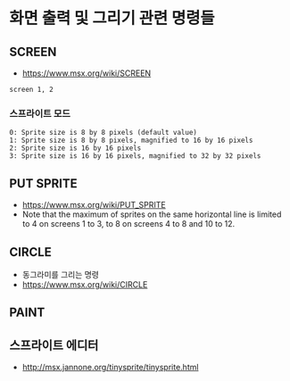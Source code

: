# 화면 출력 및 그리기 관련 명령들

## SCREEN

- <https://www.msx.org/wiki/SCREEN>

```
screen 1, 2 
```

### 스프라이트 모드

```
0: Sprite size is 8 by 8 pixels (default value)
1: Sprite size is 8 by 8 pixels, magnified to 16 by 16 pixels
2: Sprite size is 16 by 16 pixels
3: Sprite size is 16 by 16 pixels, magnified to 32 by 32 pixels
```

## PUT SPRITE

- <https://www.msx.org/wiki/PUT_SPRITE>
-  Note that the maximum of sprites on the same horizontal line is limited to 4 on screens 1 to 3, to 8 on screens 4 to 8 and 10 to 12.

## CIRCLE

- 동그라미를 그리는 명령
- https://www.msx.org/wiki/CIRCLE

## PAINT

## 스프라이트 에디터

- http://msx.jannone.org/tinysprite/tinysprite.html
